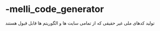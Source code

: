 # -melli_code_generator
 تولید کدهای ملی غیر حقیقی که از تمامی سایت ها و الگوریتم ها قابل قبول هستند
